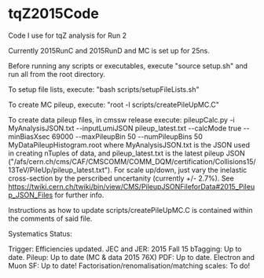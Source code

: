 # tqZ2015Code
Code I use for tqZ analysis for Run 2

Currently 2015RunC and 2015RunD and MC is set up for 25ns.

Before running any scripts or executables, execute "source setup.sh" and run all from the root directory.

To setup file lists, execute: "bash scripts/setupFileLists.sh"

To create MC pileup, execute: "root -l scripts/createPileUpMC.C"

To create data pileup files, in cmssw release execute:
	pileupCalc.py -i MyAnalysisJSON.txt --inputLumiJSON pileup_latest.txt  --calcMode true --minBiasXsec 69000 --maxPileupBin 50 --numPileupBins 50  MyDataPileupHistogram.root
where MyAnalysisJSON.txt is the JSON used in creating nTuples of data, and pileup_latest.txt is the latest pileup JSON ("/afs/cern.ch/cms/CAF/CMSCOMM/COMM_DQM/certification/Collisions15/13TeV/PileUp/pileup_latest.txt").
For scale up/down, just vary the inelastic cross-section by the perscribed uncertanity (currently +/- 2.7%).
See https://twiki.cern.ch/twiki/bin/view/CMS/PileupJSONFileforData#2015_Pileup_JSON_Files for further info.

Instructions as how to update scripts/createPileUpMC.C is contained within the comments of said file.

Systematics Status:

Trigger: Efficiencies updated.
JEC and JER: 2015 Fall 15
bTagging: Up to date.
Pileup: Up to date (MC & data 2015 76X)
PDF: Up to date.
Electron and Muon SF: Up to date!
Factorisation/renomalisation/matching scales: To do!
